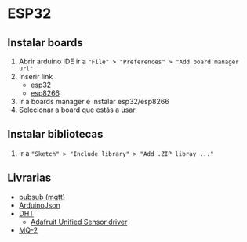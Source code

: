 # ESP32

## Instalar boards

1. Abrir arduino IDE ir a ` "File" > "Preferences" > "Add board manager url" `
2. Inserir link
    - [esp32](https://raw.githubusercontent.com/espressif/arduino-esp32/gh-pages/package_esp32_index.json)
    - [esp8266](http://arduino.esp8266.com/stable/package_esp8266com_index.json)
3. Ir a boards manager e instalar esp32/esp8266
4. Selecionar a board que estás a usar

## Instalar bibliotecas

1. Ir a ` "Sketch" > "Include library" > "Add .ZIP libray ..." `

## Livrarias

- [pubsub (mqtt)](https://github.com/knolleary/pubsubclient/archive/master.zip)
- [ArduinoJson](https://github.com/bblanchon/ArduinoJson/archive/master.zip)
- [DHT](https://github.com/adafruit/DHT-sensor-library/archive/master.zip)
    - [Adafruit Unified Sensor driver](https://github.com/adafruit/Adafruit_Sensor/archive/master.zip)
- [MQ-2](https://github.com/labay11/MQ-2-sensor-library/archive/master.zip)
